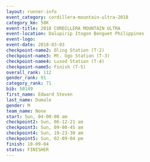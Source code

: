 ```yaml
---
layout: runner-info 
event_category: cordillera-mountain-ultra-2018 
category_km: 50K 
event-title: 2018 CORDILLERA MOUNTAIN ULTRA 
event-location: Dalupirip Itogon Benguet Philippines 
event-logo: 
event-date: 2018-03-03 
checkpoint-name2: Oling Station (T-2) 
checkpoint-name3: Mt. Ugo Station (T-3) 
checkpoint-name4: Lusod Station (T-4) 
checkpoint-name5: Finish (T-5) 
overall_rank: 112
gender_rank: 91
category_rank: 71
bib: 50149
first_name: Edward Steven
last_name: Dumale
gender: M
team_name: None
start: Sun, 04-00-00 am
checkpoint2: Sun, 06-12-21 am
checkpoint3: Sun, 09-00-45 am
checkpoint4: Sun, 10-23-30 am
checkpoint5: Sun, 02-09-04 pm
finish: 10-09-04
status: FINISHER
---
```

